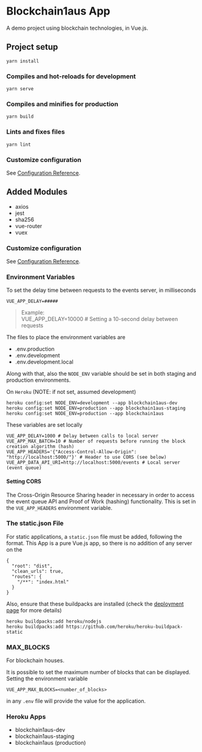# Blockchain1aus App

A demo project using blockchain technologies, in Vue.js.

## Project setup
```
yarn install
```

### Compiles and hot-reloads for development
```
yarn serve
```

### Compiles and minifies for production
```
yarn build
```

### Lints and fixes files
```
yarn lint
```

### Customize configuration
See [Configuration Reference](https://cli.vuejs.org/config/).


## Added Modules

* axios
* jest
* sha256
* vue-router
* vuex

### Customize configuration
See [Configuration Reference](https://cli.vuejs.org/config/).

### Environment Variables

To set the delay time between requests to the events server, in milliseconds
```
VUE_APP_DELAY=#####
```

> Example:  
  VUE_APP_DELAY=10000 # Setting a 10-second delay between requests

The files to place the environment variables are

* .env.production
* .env.development
* .env.development.local

Along with that, also the `NODE_ENV` variable should be set in both staging and production environments.

On `Heroku` (NOTE: if not set, assumed development)
```
heroku config:set NODE_ENV=development --app blockchain1aus-dev
heroku config:set NODE_ENV=production --app blockchain1aus-staging
heroku config:set NODE_ENV=production --app blockchain1aus
```

These variables are set locally

```
VUE_APP_DELAY=1000 # Delay between calls to local server
VUE_APP_MAX_BATCH=10 # Number of requests before running the block creation algorithm (hash)
VUE_APP_HEADERS='{"Access-Control-Allow-Origin": "http://localhost:5000/"}' # Header to use CORS (see below)
VUE_APP_DATA_API_URI=http://localhost:5000/events # Local server (event queue)
```

#### Setting CORS

The Cross-Origin Resource Sharing header in necessary in order to access the event queue API and Proof of Work (hashing) functionality. This is set in the `VUE_APP_HEADERS` environment variable.


### The static.json File

For static applications, a `static.json` file must be added, following the format. This App is a pure Vue.js app, so there is no addition of any server on the 
```
{
  "root": "dist",
  "clean_urls": true,
  "routes": {
    "/**": "index.html"
  }
}
```

Also, ensure that these buildpacks are installed (check the [deployment page][1] for more details)

```
heroku buildpacks:add heroku/nodejs
heroku buildpacks:add https://github.com/heroku/heroku-buildpack-static
```

[1]: https://cli.vuejs.org/guide/deployment.html#heroku

### MAX_BLOCKS

For blockchain houses.

It is possible to set the maximum number of blocks that can be displayed. Setting the environment variable
```
VUE_APP_MAX_BLOCKS=<number_of_blocks>
```

in any `.env` file will provide the value for the application.


### Heroku Apps

* blockchain1aus-dev
* blockchain1aus-staging
* blockchain1aus (production)
